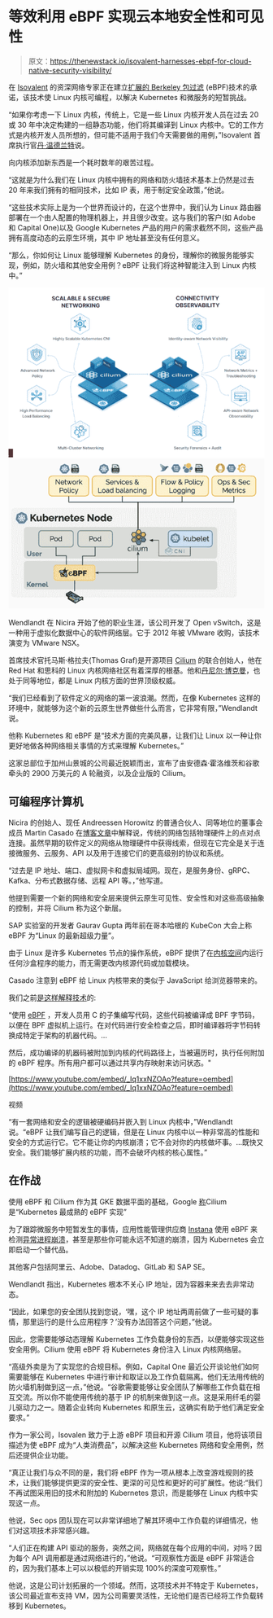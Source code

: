 # 等效利用 eBPF 实现云本地安全性和可见性

> 原文：<https://thenewstack.io/isovalent-harnesses-ebpf-for-cloud-native-security-visibility/>

在 [Isovalent](https://www.isovalent.com/) 的资深网络专家正在建立[扩展的 Berkeley 包过滤](https://ebpf.io/) (eBPF)技术的承诺，该技术使 Linux 内核可编程，以解决 Kubernetes 和微服务的短暂挑战。

“如果你考虑一下 Linux 内核，传统上，它是一些 Linux 内核开发人员在过去 20 或 30 年中决定构建的一组静态功能，他们将其编译到 Linux 内核中。它的工作方式是内核开发人员所想的，但可能不适用于我们今天需要做的用例，”Isovalent 首席执行官[丹·温德兰特](https://www.linkedin.com/in/danwendlandt/)说。

向内核添加新东西是一个耗时数年的艰苦过程。

“这就是为什么我们在 Linux 内核中拥有的网络和防火墙技术基本上仍然是过去 20 年来我们拥有的相同技术，比如 IP 表，用于制定安全政策，”他说。

“这些技术实际上是为一个世界而设计的，在这个世界中，我们认为 Linux 路由器部署在一个由人配置的物理机器上，并且很少改变。这与我们的客户(如 Adobe 和 Capital One)以及 Google Kubernetes 产品的用户的需求截然不同，这些产品拥有高度动态的云原生环境，其中 IP 地址甚至没有任何意义。

“那么，你如何让 Linux 能够理解 Kubernetes 的身份，理解你的微服务能够实现，例如，防火墙和其他安全用例？eBPF 让我们将这种智能注入到 Linux 内核中。”

![](img/1272c0661879a6649d8cdfcd8320b295.png) ![](img/c537c0e2935b77b8fa9cf26749695cef.png)

Wendlandt 在 Nicira 开始了他的职业生涯，该公司开发了 Open vSwitch，这是一种用于虚拟化数据中心的软件网络层。它于 2012 年被 VMware 收购，该技术演变为 VMware NSX。

首席技术官托马斯·格拉夫(Thomas Graf)是开源项目 [Cilium](https://cilium.io/) 的联合创始人，他在 Red Hat 和思科的 Linux 内核网络社区有着深厚的根基。他和[丹尼尔·博克曼](https://www.linkedin.com/in/daniel-borkmann-24311bb9/)，也处于同等地位，都是 Linux 内核方面的世界顶级权威。

“我们已经看到了软件定义的网络的第一波浪潮。然而，在像 Kubernetes 这样的环境中，就能够为这个新的云原生世界做些什么而言，它非常有限，”Wendlandt 说。

他称 Kubernetes 和 eBPF 是“技术方面的完美风暴，让我们让 Linux 以一种让你更好地做各种网络相关事情的方式来理解 Kubernetes。”

这家总部位于加州山景城的公司最近脱颖而出，宣布了由安德森·霍洛维茨和谷歌牵头的 2900 万美元的 A 轮融资，以及企业版的 Cilium。

## 可编程序计算机

Nicira 的创始人、现任 Andreessen Horowitz 的普通合伙人、同等地位的董事会成员 Martin Casado 在[博客文章](https://a16z.com/2020/11/10/investing-in-isovalent/)中解释说，传统的网络包括物理硬件上的点对点连接。虽然早期的软件定义的网络从物理硬件中获得线索，但现在它完全是关于连接微服务、云服务、API 以及用于连接它们的更高级别的协议和系统。

“过去是 IP 地址、端口、虚拟网卡和虚拟局域网。现在，是服务身份、gRPC、Kafka、分布式数据存储、远程 API 等。，”他写道。

他提到需要一个新的网络和安全层来提供云原生可见性、安全性和对这些高级抽象的控制，并将 Cilium 称为这个新层。

SAP 实验室的开发者 Gaurav Gupta 两年前在哥本哈根的 KubeCon 大会上称 eBPF 为“Linux 的最新超级力量”。

由于 Linux 是许多 Kubernetes 节点的操作系统，eBPF 提供了在[内核空间](https://thenewstack.io/ebpf-put-the-kubernetes-data-plane-in-the-kernel/)内运行任何沙盒程序的能力，而无需更改内核源代码或加载模块。

Casado 注意到 eBPF 给 Linux 内核带来的类似于 JavaScript 给浏览器带来的。

我们之前[是这样解释技术](https://thenewstack.io/how-ebpf-turns-linux-into-a-programmable-kernel/)的:

“使用 [eBPF](https://man7.org/linux/man-pages/man2/bpf.2.html) ，开发人员用 C 的子集编写代码，这些代码被编译成 BPF 字节码，以便在 BPF 虚拟机上运行。在对代码进行安全检查之后，即时编译器将字节码转换成特定于架构的机器代码。…

然后，成功编译的机器码被附加到内核的代码路径上，当被遍历时，执行任何附加的 eBPF 程序。所有用户都可以通过共享内存映射来访问状态。"

[https://www.youtube.com/embed/_Iq1xxNZOAo?feature=oembed](https://www.youtube.com/embed/_Iq1xxNZOAo?feature=oembed)

视频

“有一套网络和安全的逻辑被硬编码并嵌入到 Linux 内核中，”Wendlandt 说。“eBPF 让我们编写自己的逻辑，但是在 Linux 内核中以一种非常高的性能和安全的方式运行它。它不能让你的内核崩溃；它不会对你的内核做坏事。…既快又安全。我们能够扩展内核的功能，而不会破坏内核的核心属性。”

## 在作战

使用 eBPF 和 Cilium 作为其 GKE 数据平面的基础，Google [称](https://cloud.google.com/blog/products/containers-kubernetes/bringing-ebpf-and-cilium-to-google-kubernetes-engine)Cilium 是“Kubernetes 最成熟的 eBPF 实现”

为了跟踪微服务中短暂发生的事情，应用性能管理供应商 [Instana](https://www.instana.com/) 使用 eBPF 来检测[异常进程崩溃](https://thenewstack.io/instana-uses-ebpf-for-detecting-abnormal-process-termination/)，甚至是那些你可能永远不知道的崩溃，因为 Kubernetes 会立即启动一个替代品。

其他客户包括阿里云、Adobe、Datadog、GitLab 和 SAP SE。

Wendlandt 指出，Kubernetes 根本不关心 IP 地址，因为容器来来去去非常动态。

“因此，如果您的安全团队找到您说，‘嘿，这个 IP 地址两周前做了一些可疑的事情，那里运行的是什么应用程序？’没有办法回答这个问题，”他说。

因此，您需要能够动态理解 Kubernetes 工作负载身份的东西，以便能够实现这些安全用例。Cilium 使用 eBPF 将 Kubernetes 身份注入 Linux 内核网络层。

“高级外卖是为了实现您的合规目标。例如，Capital One 最近公开谈论他们如何需要能够在 Kubernetes 中进行审计和取证以及工作负载隔离。他们无法用传统的防火墙机制做到这一点，”他说。“谷歌需要能够让安全团队了解哪些工作负载在相互交流。所以你不能使用传统的基于 IP 的机制来做到这一点。这是采用纤毛的婴儿驱动力之一。随着企业转向 Kubernetes 和原生云，这确实有助于他们满足安全要求。”

作为一家公司，Isovalen 致力于上游 eBPF 项目和开源 Cilium 项目，他将该项目描述为使 eBPF 成为“人类消费品”，以解决这些 Kubernetes 网络和安全用例，然后还提供企业功能。

“真正让我们与众不同的是，我们将 eBPF 作为一项从根本上改变游戏规则的技术，让我们能够提供更深的安全性、更深的可见性和更好的可扩展性。他说:“我们不再试图采用旧的技术和附加的 Kubernetes 意识，而是能够在 Linux 内核中实现这一点。

他说，Sec ops 团队现在可以非常详细地了解其环境中工作负载的详细情况，他们对这项技术非常感兴趣。

“人们正在构建 API 驱动的服务，突然之间，网络就在每个应用的中间，对吗？因为每个 API 调用都是通过网络进行的，”他说。“可观察性方面是 eBPF 非常适合的，因为我们基本上可以以极低的开销实现 100%的深度可观察性。”

他说，这是公司计划拓展的一个领域。然而，这项技术并不特定于 Kubernetes，该公司最近宣布支持 VM，因为公司需要灵活性，无论他们是否已经将工作负载转移到 Kubernetes。

<svg xmlns:xlink="http://www.w3.org/1999/xlink" viewBox="0 0 68 31" version="1.1"><title>Group</title> <desc>Created with Sketch.</desc></svg>